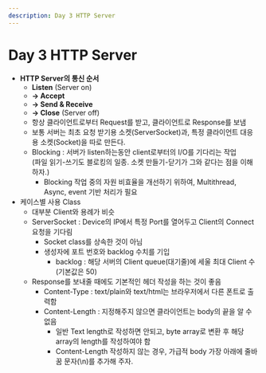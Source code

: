 ```yaml
---
description: Day 3 HTTP Server
---
```


# Day 3 HTTP Server

* **HTTP Server의 통신 순서**
  * **Listen** (Server on)
  * **-> Accept**
  * **-> Send & Receive**
  * **-> Close** (Server off)
  * 항상 클라이언트로부터 Request를 받고, 클라이언트로 Response를 보냄
  * 보통 서버는 최초 요청 받기용 소켓(ServerSocket)과, 특정 클라이언트 대응용 소켓(Socket)을 따로 만든다.
  * Blocking : 서버가 listen하는동안 client로부터의 I/O를 기다리는 작업\
    (파일 읽기-쓰기도 블로킹의 일종. 소켓 만들기-닫기가 그와 같다는 점을 이해하자.)
    * Blocking 작업 중의 자원 비효율을 개선하기 위하여, Multithread, Async, event 기반 처리가 필요
* 케이스별 사용 Class
  * 대부분 Client와 용례가 비슷
  * ServerSocket : Device의 IP에서 특정 Port를 열어두고 Client의 Connect 요청을 기다림
    * Socket class를 상속한 것이 아님
    * 생성자에 포트 번호와 backlog 수치를 기입
      * backlog : 해당 서버의 Client queue(대기줄)에 세울 최대 Client 수\
        (기본값은 50)
  * Response를 보내줄 때에도 기본적인 헤더 작성을 하는 것이 좋음
    * Content-Type : text/plain와  text/html는 브라우저에서 다른 폰트로 출력함
    * Content-Length : 지정해주지 않으면 클라이언트는 body의 끝을 알 수 없음
      * 일반 Text length로 작성하면 안되고, byte array로 변환 후 해당 array의 length를 작성하여야 함
      * Content-Length 작성하지 않는 경우, 가급적 body 가장 아래에 줄바꿈 문자(\n)를 추가해 주자.
